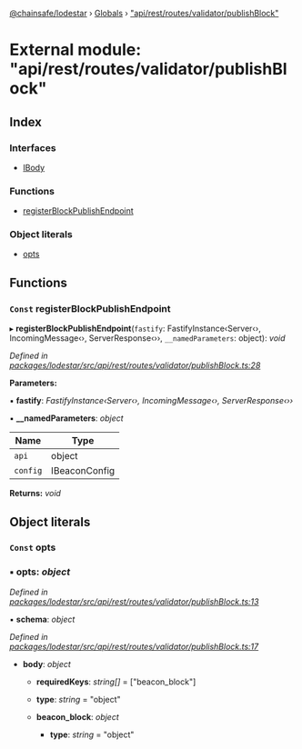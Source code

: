 [@chainsafe/lodestar](../README.md) › [Globals](../globals.md) › ["api/rest/routes/validator/publishBlock"](_api_rest_routes_validator_publishblock_.md)

# External module: "api/rest/routes/validator/publishBlock"

## Index

### Interfaces

* [IBody](../interfaces/_api_rest_routes_validator_publishblock_.ibody.md)

### Functions

* [registerBlockPublishEndpoint](_api_rest_routes_validator_publishblock_.md#const-registerblockpublishendpoint)

### Object literals

* [opts](_api_rest_routes_validator_publishblock_.md#const-opts)

## Functions

### `Const` registerBlockPublishEndpoint

▸ **registerBlockPublishEndpoint**(`fastify`: FastifyInstance‹Server‹›, IncomingMessage‹›, ServerResponse‹››, `__namedParameters`: object): *void*

*Defined in [packages/lodestar/src/api/rest/routes/validator/publishBlock.ts:28](https://github.com/ChainSafe/lodestar/blob/3dee40678/packages/lodestar/src/api/rest/routes/validator/publishBlock.ts#L28)*

**Parameters:**

▪ **fastify**: *FastifyInstance‹Server‹›, IncomingMessage‹›, ServerResponse‹››*

▪ **__namedParameters**: *object*

Name | Type |
------ | ------ |
`api` | object |
`config` | IBeaconConfig |

**Returns:** *void*

## Object literals

### `Const` opts

### ▪ **opts**: *object*

*Defined in [packages/lodestar/src/api/rest/routes/validator/publishBlock.ts:13](https://github.com/ChainSafe/lodestar/blob/3dee40678/packages/lodestar/src/api/rest/routes/validator/publishBlock.ts#L13)*

▪ **schema**: *object*

*Defined in [packages/lodestar/src/api/rest/routes/validator/publishBlock.ts:17](https://github.com/ChainSafe/lodestar/blob/3dee40678/packages/lodestar/src/api/rest/routes/validator/publishBlock.ts#L17)*

* **body**: *object*

  * **requiredKeys**: *string[]* = ["beacon_block"]

  * **type**: *string* = "object"

  * **beacon_block**: *object*

    * **type**: *string* = "object"
